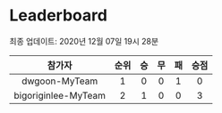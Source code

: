 # Leaderboard
최종 업데이트: 2020년 12월 07일 19시 28분




| 참가자 | 순위 | 승 | 무 | 패 | 승점 |
|:---:|:---:|:---:|:---:|:---:|:---:|
| dwgoon-MyTeam | 1 | 0 | 0 | 1 | 0 |
| bigoriginlee-MyTeam | 2 | 1 | 0 | 0 | 3 |